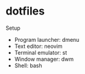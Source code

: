 # dotfiles
Setup
* Program launcher: dmenu
* Text editor: neovim
* Terminal emulator: st
* Window manager: dwm
* Shell: bash
